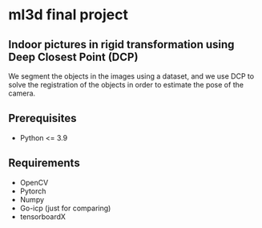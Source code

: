 # ml3d final project
## Indoor pictures in rigid transformation using Deep Closest Point (DCP)
We segment the objects in the images using a dataset, and we use DCP to solve the registration of the objects in order to estimate the pose of the camera.

## Prerequisites
- Python <= 3.9
## Requirements
- OpenCV
- Pytorch
- Numpy
- Go-icp (just for comparing)
- tensorboardX
